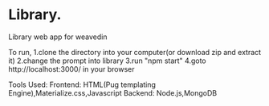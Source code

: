 # Library.
Library web app for weavedin

To run,
1.clone the directory into your computer(or download zip and extract it)
2.change the prompt into library
3.run "npm start"
4.goto http://localhost:3000/ in your browser

Tools Used:
Frontend: HTML(Pug templating Engine),Materialize.css,Javascript
Backend: Node.js,MongoDB

